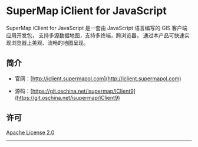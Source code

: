 # SuperMap iClient for JavaScript

SuperMap iClient for JavaScript 是一套由 JavaScript 语言编写的 GIS 客户端应用开发包， 支持多源数据地图，支持多终端，跨浏览器， 通过本产品可快速实现浏览器上美观、流畅的地图呈现。

## 简介
* 官网：[http://iclient.supermapol.com](http://iclient.supermapol.com)

* 源码：[https://git.oschina.net/isupermap/iClient9](https://git.oschina.net/isupermap/iClient9)

## 许可
[ Apache License 2.0 ](./LICENSE)

---